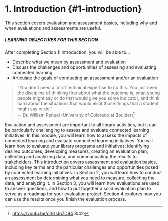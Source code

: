 # 1\. Introduction {#1-introduction}

This section covers evaluation and assessment basics, including why and when evaluations and assessments are useful.

<div class="table-format objectives"><span class="title"><h5>LEARNING OBJECTIVES FOR THIS SECTION</h5></span>
After completing Section 1: Introduction, you will be able to...
<ul><li>Describe what we mean by assessment and evaluation</li><li>Discuss the challenges and opportunities of assessing and evaluating connected learning</li><li>Articulate the goals of conducting an assessment and/or an evaluation</li></ul>

>“You don&#039;t need a lot of technical expertise to do this. You just need the discipline of thinking first about what the outcome is, what young people might say or do that would give you some indicator, and think hard about the situations that would elicit those things that a student might say or do.” <br/>-- Dr. William Penuel (University of Colorado at Boulder)[^1]

Evaluation and assessment are important to all library activities, but it can be particularly challenging to assess and evaluate connected learning initiatives. In this module, you will learn how to assess the impacts of connected learning and evaluate connected learning initiatives. You will learn how to evaluate your library programs and initiatives: identifying desired outcomes, developing measures, creating an evaluation plan, collecting and analyzing data, and communicating the results to stakeholders. This introduction covers assessment and evaluation basics, including key terms and the particular challenges and opportunities posed by connected learning initiatives. In Section 2, you will learn how to conduct an assessment by determining what you need to measure, collecting the data, and analyzing it. In Section 3, you will learn how evaluations are used to answer questions, and how to put together a solid evaluation plan to serve as a roadmap for your evaluation project. Section 4 explores how you can use the results once you finish the evaluation process.

[^1]: https://youtu.be/oifGIJq7D94 8:42